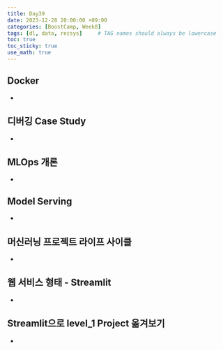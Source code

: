 ```yaml
---
title: Day39
date: 2023-12-28 20:00:00 +09:00
categories: [BoostCamp, Week8]
tags: [dl, data, recsys]     # TAG names should always be lowercase
toc: true
toc_sticky: true
use_math: true
---
```


## Docker
- 

## 디버깅 Case Study
- 

## MLOps 개론
- 

## Model Serving
- 

## 머신러닝 프로젝트 라이프 사이클
- 

## 웹 서비스 형태 - Streamlit
- 

## Streamlit으로 level_1 Project 옮겨보기
- 
